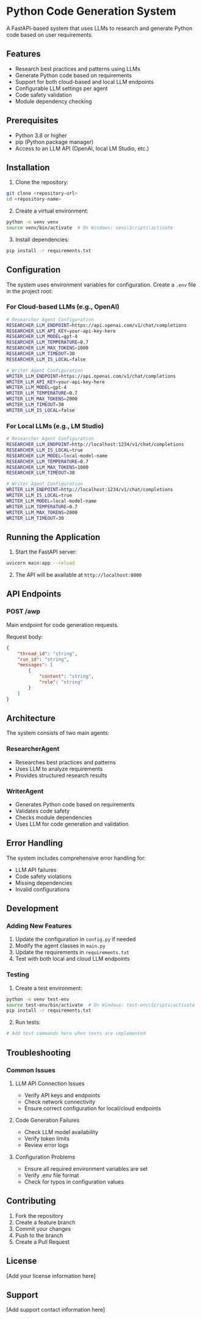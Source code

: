 # Python Code Generation System

A FastAPI-based system that uses LLMs to research and generate Python code based on user requirements.

## Features

- Research best practices and patterns using LLMs
- Generate Python code based on requirements
- Support for both cloud-based and local LLM endpoints
- Configurable LLM settings per agent
- Code safety validation
- Module dependency checking

## Prerequisites

- Python 3.8 or higher
- pip (Python package manager)
- Access to an LLM API (OpenAI, local LM Studio, etc.)

## Installation

1. Clone the repository:
```bash
git clone <repository-url>
cd <repository-name>
```

2. Create a virtual environment:
```bash
python -m venv venv
source venv/bin/activate  # On Windows: venv\Scripts\activate
```

3. Install dependencies:
```bash
pip install -r requirements.txt
```

## Configuration

The system uses environment variables for configuration. Create a `.env` file in the project root:

### For Cloud-based LLMs (e.g., OpenAI)

```bash
# Researcher Agent Configuration
RESEARCHER_LLM_ENDPOINT=https://api.openai.com/v1/chat/completions
RESEARCHER_LLM_API_KEY=your-api-key-here
RESEARCHER_LLM_MODEL=gpt-4
RESEARCHER_LLM_TEMPERATURE=0.7
RESEARCHER_LLM_MAX_TOKENS=1000
RESEARCHER_LLM_TIMEOUT=30
RESEARCHER_LLM_IS_LOCAL=false

# Writer Agent Configuration
WRITER_LLM_ENDPOINT=https://api.openai.com/v1/chat/completions
WRITER_LLM_API_KEY=your-api-key-here
WRITER_LLM_MODEL=gpt-4
WRITER_LLM_TEMPERATURE=0.7
WRITER_LLM_MAX_TOKENS=2000
WRITER_LLM_TIMEOUT=30
WRITER_LLM_IS_LOCAL=false
```

### For Local LLMs (e.g., LM Studio)

```bash
# Researcher Agent Configuration
RESEARCHER_LLM_ENDPOINT=http://localhost:1234/v1/chat/completions
RESEARCHER_LLM_IS_LOCAL=true
RESEARCHER_LLM_MODEL=local-model-name
RESEARCHER_LLM_TEMPERATURE=0.7
RESEARCHER_LLM_MAX_TOKENS=1000
RESEARCHER_LLM_TIMEOUT=30

# Writer Agent Configuration
WRITER_LLM_ENDPOINT=http://localhost:1234/v1/chat/completions
WRITER_LLM_IS_LOCAL=true
WRITER_LLM_MODEL=local-model-name
WRITER_LLM_TEMPERATURE=0.7
WRITER_LLM_MAX_TOKENS=2000
WRITER_LLM_TIMEOUT=30
```

## Running the Application

1. Start the FastAPI server:
```bash
uvicorn main:app --reload
```

2. The API will be available at `http://localhost:8000`

## API Endpoints

### POST /awp
Main endpoint for code generation requests.

Request body:
```json
{
    "thread_id": "string",
    "run_id": "string",
    "messages": [
        {
            "content": "string",
            "role": "string"
        }
    ]
}
```

## Architecture

The system consists of two main agents:

### ResearcherAgent
- Researches best practices and patterns
- Uses LLM to analyze requirements
- Provides structured research results

### WriterAgent
- Generates Python code based on requirements
- Validates code safety
- Checks module dependencies
- Uses LLM for code generation and validation

## Error Handling

The system includes comprehensive error handling for:
- LLM API failures
- Code safety violations
- Missing dependencies
- Invalid configurations

## Development

### Adding New Features

1. Update the configuration in `config.py` if needed
2. Modify the agent classes in `main.py`
3. Update the requirements in `requirements.txt`
4. Test with both local and cloud LLM endpoints

### Testing

1. Create a test environment:
```bash
python -m venv test-env
source test-env/bin/activate  # On Windows: test-env\Scripts\activate
pip install -r requirements.txt
```

2. Run tests:
```bash
# Add test commands here when tests are implemented
```

## Troubleshooting

### Common Issues

1. LLM API Connection Issues
   - Verify API keys and endpoints
   - Check network connectivity
   - Ensure correct configuration for local/cloud endpoints

2. Code Generation Failures
   - Check LLM model availability
   - Verify token limits
   - Review error logs

3. Configuration Problems
   - Ensure all required environment variables are set
   - Verify .env file format
   - Check for typos in configuration values

## Contributing

1. Fork the repository
2. Create a feature branch
3. Commit your changes
4. Push to the branch
5. Create a Pull Request

## License

[Add your license information here]

## Support

[Add support contact information here] 